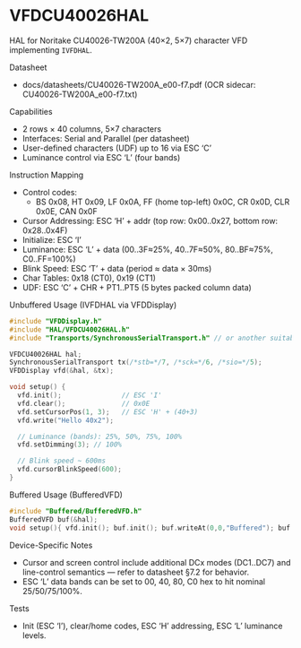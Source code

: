# VFDCU40026HAL

HAL for Noritake CU40026-TW200A (40×2, 5×7) character VFD implementing `IVFDHAL`.

Datasheet
- docs/datasheets/CU40026-TW200A_e00-f7.pdf (OCR sidecar: CU40026-TW200A_e00-f7.txt)

Capabilities
- 2 rows × 40 columns, 5×7 characters
- Interfaces: Serial and Parallel (per datasheet)
- User-defined characters (UDF) up to 16 via ESC ‘C’
- Luminance control via ESC ‘L’ (four bands)

Instruction Mapping
- Control codes:
  - BS 0x08, HT 0x09, LF 0x0A, FF (home top-left) 0x0C, CR 0x0D, CLR 0x0E, CAN 0x0F
- Cursor Addressing: ESC ‘H’ + addr (top row: 0x00..0x27, bottom row: 0x28..0x4F)
- Initialize: ESC ‘I’
- Luminance: ESC ‘L’ + data (00..3F≈25%, 40..7F≈50%, 80..BF≈75%, C0..FF=100%)
- Blink Speed: ESC ‘T’ + data (period ≈ data × 30ms)
- Char Tables: 0x18 (CT0), 0x19 (CT1)
- UDF: ESC ‘C’ + CHR + PT1..PT5 (5 bytes packed column data)

Unbuffered Usage (IVFDHAL via VFDDisplay)
```cpp
#include "VFDDisplay.h"
#include "HAL/VFDCU40026HAL.h"
#include "Transports/SynchronousSerialTransport.h" // or another suitable transport

VFDCU40026HAL hal;
SynchronousSerialTransport tx(/*stb=*/7, /*sck=*/6, /*sio=*/5);
VFDDisplay vfd(&hal, &tx);

void setup() {
  vfd.init();               // ESC 'I'
  vfd.clear();              // 0x0E
  vfd.setCursorPos(1, 3);   // ESC 'H' + (40+3)
  vfd.write("Hello 40x2");

  // Luminance (bands): 25%, 50%, 75%, 100%
  vfd.setDimming(3); // 100%

  // Blink speed ~ 600ms
  vfd.cursorBlinkSpeed(600);
}
```

Buffered Usage (BufferedVFD)
```cpp
#include "Buffered/BufferedVFD.h"
BufferedVFD buf(&hal);
void setup(){ vfd.init(); buf.init(); buf.writeAt(0,0,"Buffered"); buf.flush(); }
```

Device-Specific Notes
- Cursor and screen control include additional DCx modes (DC1..DC7) and line-control semantics — refer to datasheet §7.2 for behavior.
- ESC ‘L’ data bands can be set to 00, 40, 80, C0 hex to hit nominal 25/50/75/100%.

Tests
- Init (ESC ‘I’), clear/home codes, ESC ‘H’ addressing, ESC ‘L’ luminance levels.

